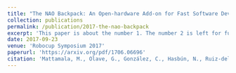 ```yaml
---
title: "The NAO Backpack: An Open-hardware Add-on for Fast Software Development with the NAO Robot"
collection: publications
permalink: /publication/2017-the-nao-backpack
excerpt: 'This paper is about the number 1. The number 2 is left for future work.'
date: 2017-09-23
venue: 'Robocup Symposium 2017'
paperurl: 'https://arxiv.org/pdf/1706.06696'
citation: 'Mattamala, M., Olave, G., González, C., Hasbún, N., Ruiz-del-Solar, J., (2017). &quot;The NAO Backpack: An Open-hardware Add-on for Fast Software Development with the NAO Robot. &quot; <i>Robocup 2017 Symposium</i>.'
---
```

